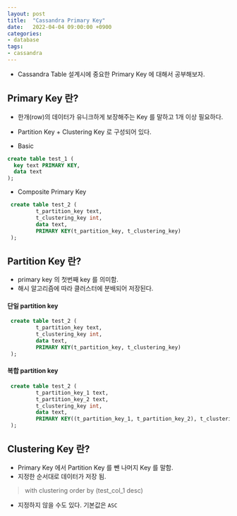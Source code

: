 ```yaml
---
layout: post
title:  "Cassandra Primary Key"
date:   2022-04-04 09:00:00 +0900
categories:
- database
tags:
- cassandra
---
```

- Cassandra Table 설계시에 중요한 Primary Key 에 대해서 공부해보자.

## Primary Key 란?
- 한개(row)의 데이터가 유니크하게 보장해주는 Key 를 말하고 1개 이상 필요하다.
- Partition Key + Clustering Key 로 구성되어 있다.

- Basic

```sql
create table test_1 (
  key text PRIMARY KEY,
  data text      
);
```

- Composite Primary Key

```sql
 create table test_2 (
         t_partition_key text,
         t_clustering_key int,
         data text,
         PRIMARY KEY(t_partition_key, t_clustering_key)      
 );
```

## Partition Key 란?
- primary key 의 첫번째 key 를 의미함.
- 해시 알고리즘에 따라 클러스터에 분배되어 저장된다.
#### 단일 partition key

```sql
 create table test_2 (
         t_partition_key text,
         t_clustering_key int,
         data text,
         PRIMARY KEY(t_partition_key, t_clustering_key)      
 );
```
#### 복합 partition key

```sql
 create table test_2 (
         t_partition_key_1 text,
         t_partition_key_2 text,
         t_clustering_key int,
         data text,
         PRIMARY KEY((t_partition_key_1, t_partition_key_2), t_clustering_key)      
 );
```

## Clustering Key 란?
- Primary Key 에서 Partition Key 를 뺀 나머지 Key 를 말함.
- 지정한 순서대로 데이터가 저장 됨.

> with clustering order by (test_col_1 desc)

- 지정하지 않을 수도 있다. 기본값은 `ASC`